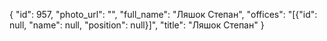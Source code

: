 {
    "id": 957,
    "photo_url": "",
    "full_name": "Ляшок Степан",
    "offices": "[{\"id\": null, \"name\": null, \"position\": null}]",
    "title": "Ляшок Степан"
}